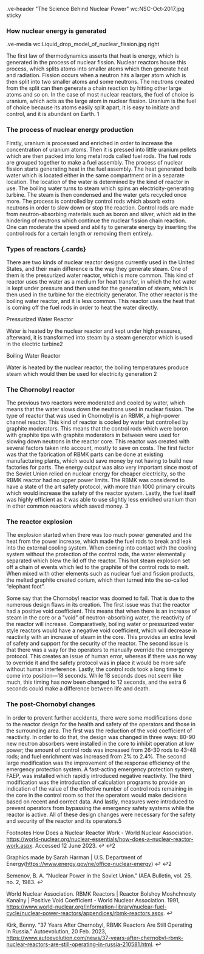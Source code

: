 .ve-header "The Science Behind Nuclear Power" wc:NSC-Oct-2017.jpg sticky 

### How nuclear energy is generated

.ve-media wc:Liquid_drop_model_of_nuclear_fission.jpg right


The first law of thermodynamics asserts that heat is energy, which is generated in the process of nuclear fission. Nuclear reactors house this process, which splits atoms into smaller atoms which then generate heat and radiation. Fission occurs when a neutron hits a larger atom which is then split into two smaller atoms and some neutrons. The neutrons created from the split can then generate a chain reaction by hitting other large atoms and so on. In the case of most nuclear reactors, the fuel of choice is uranium, which acts as the large atom in nuclear fission. Uranium is the fuel of choice because its atoms easily split apart, it is easy to initiate and control, and it is abundant on Earth. 1


### The process of nuclear energy production


Firstly, uranium is processed and enriched in order to increase the concentration of uranium atoms. Then it is pressed into little uranium pellets which are then packed into long metal rods called fuel rods. The fuel rods are grouped together to make a fuel assembly. The process of nuclear fission starts generating heat in the fuel assembly. The heat generated boils water which is located either in the same compartment or in a separate location. The location of the water is determined by the kind of reactor in use. The boiling water turns to steam which spins an electricity-generating turbine. The steam is then condensed and the water gets recycled once more. The process is controlled by control rods which absorb extra neutrons in order to slow down or stop the reaction. Control rods are made from neutron-absorbing materials such as boron and silver, which aid in the hindering of neutrons which continue the nuclear fission chain reaction. One can moderate the speed and ability to generate energy by inserting the control rods for a certain length or removing them entirely. 


### Types of reactors {.cards}
	
There are two kinds of nuclear reactor designs currently used in the United States, and their main difference is the way they generate steam. One of them is the pressurized water reactor, which is more common. This kind of reactor uses the water as a medium for heat transfer, in which the hot water is kept under pressure and then used for the generation of steam, which is then used in the turbine for the electricity generator. The other reactor is the boiling water reactor, and it is less common. This reactor uses the heat that is coming off the fuel rods in order to heat the water directly. 

Pressurized Water Reactor


Water is heated by the nuclear reactor and kept under high pressures, afterward, it is transformed into steam by a steam generator which is used in the electric turbine2

Boiling Water Reactor


Water is heated by the nuclear reactor, the boiling temperatures produce steam which would then be used for electricity generation 2

### The Chornobyl reactor



The previous two reactors were moderated and cooled by water, which means that the water slows down the neutrons used in nuclear fission. The type of reactor that was used in Chornobyl is an RBMK, a high-power channel reactor. This kind of reactor is cooled by water but controlled by graphite moderators. This means that the control rods which were boron with graphite tips with graphite moderators in between were used for slowing down neutrons in the reactor core. This reactor was created with several factors taken into account, mostly to save on costs. The first factor was that the fabrication of RBMK parts can be done at existing manufacturing plants, which would save money by not having to build new factories for parts. The energy output was also very important since most of the Soviet Union relied on nuclear energy for cheaper electricity, so the RBMK reactor had no upper power limits. The RBMK was considered to have a state of the art safety protocol, with more than 1000 primary circuits which would increase the safety of the reactor system. Lastly, the fuel itself was highly efficient as it was able to use slightly less enriched uranium than in other common reactors which saved money. 3

### The reactor explosion

The explosion started when there was too much power generated and the heat from the power increase, which made the fuel rods to break and leak into the external cooling system. When coming into contact with the cooling system without the protection of the control rods, the water elementally separated which blew the lid off the reactor. This hot steam explosion set off a chain of events which led to the graphite of the control rods to melt. When mixed with other elements such as nuclear fuel and fission products, the melted graphite created corium, which then turned into the so-called “elephant foot”. 


Some say that the Chornobyl reactor was doomed to fail. That is due to the numerous design flaws in its creation. The first issue was that the reactor had a positive void coefficient. This means that when there is an increase of steam in the core or a "void" of neutron-absorbing water, the reactivity of the reactor will increase. Comparatively, boiling water or pressurized water style reactors would have a negative void coefficient, which will decrease in reactivity with an increase of steam in the core. This provides an extra level of safety and support for the security of the reactor. The second issue is that there was a way for the operators to manually override the emergency protocol. This creates an issue of human error, whereas if there was no way to override it and the safety protocol was in place it would be more safe without human interference. Lastly, the control rods took a long time to come into position—18 seconds. While 18 seconds does not seem like much, this timing has now been changed to 12 seconds, and the extra 6 seconds could make a difference between life and death. 


### The post-Chornobyl changes 
In order to prevent further accidents, there were some modifications done to the reactor design for the health and safety of the operators and those in the surrounding area. The first was the reduction of the void coefficient of reactivity. In order to do that, the design was changed in three ways: 80-90 new neutron absorbers were installed in the core to inhibit operation at low power; the amount of control rods was increased from 26-30 rods to 43-48 rods; and fuel enrichment was increased from 2% to 2.4%. The second large modification was the improvement of the response efficiency of the emergency protection system. A fast-acting emergency protection system, FAEP, was installed which rapidly introduced negative reactivity. The third modification was the introduction of calculation programs to provide an indication of the value of the effective number of control rods remaining in the core in the control room so that the operators would make decisions based on recent and correct data. And lastly, measures were introduced to prevent operators from bypassing the emergency safety systems while the reactor is active. All of these design changes were necessary for the safety and security of the reactor and its operators.5

Footnotes
How Does a Nuclear Reactor Work - World Nuclear Association. https://world-nuclear.org/nuclear-essentials/how-does-a-nuclear-reactor-work.aspx. Accessed 12 June 2023. ↩ ↩2

Graphics made by Sarah Harman | U.S. Department of Energy(https://www.energy.gov/ne/office-nuclear-energy) ↩ ↩2

Semenov, B. A. “Nuclear Power in the Soviet Union.” IAEA Bulletin, vol. 25, no. 2, 1983. ↩

World Nuclear Association. RBMK Reactors | Reactor Bolshoy Moshchnosty Kanalny | Positive Void Coefficient - World Nuclear Association. 1991, https://www.world-nuclear.org/information-library/nuclear-fuel-cycle/nuclear-power-reactors/appendices/rbmk-reactors.aspx. ↩

Kirk, Benny. “37 Years After Chernobyl, RBMK Reactors Are Still Operating in Russia.” Autoevolution, 20 Feb. 2023, https://www.autoevolution.com/news/37-years-after-chernobyl-rbmk-nuclear-reactors-are-still-operating-in-russia-210581.html. ↩
